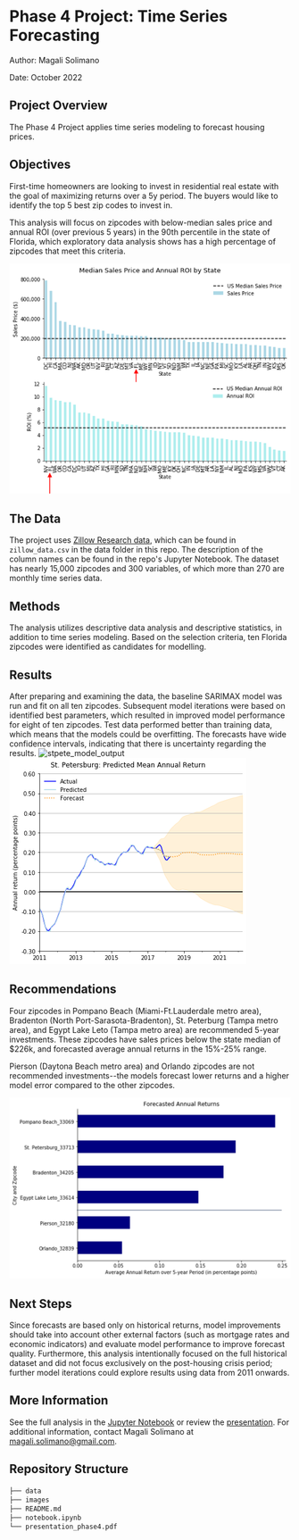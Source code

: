 # Phase 4 Project: Time Series Forecasting

Author: Magali Solimano

Date: October 2022

## Project Overview

The Phase 4 Project applies time series modeling to forecast housing prices.

## Objectives

First-time homeowners are looking to invest in residential real estate with the goal of maximizing returns
over a 5y period. The buyers would like to identify the top 5 best zip codes to invest in. 

This analysis will focus on zipcodes with below-median sales price and annual ROI (over previous 5 years)
in the 90th percentile in the state of Florida, which exploratory data analysis shows has a high percentage
of zipcodes that meet this criteria.

![state_price_roi_rankings](./images/state_price_roi_barplots.png)

## The Data

The project uses [Zillow Research data](https://www.zillow.com/research/data/), which can be found in  `zillow_data.csv` in the data folder in this repo. The description of the column names can be found in the repo's Jupyter Notebook. The dataset has nearly 15,000 zipcodes and 300 variables, of which more than 270 are monthly time series data.

## Methods
The analysis utilizes descriptive data analysis and descriptive statistics, in addition to time series modeling. Based on the selection criteria, ten Florida zipcodes were identified as candidates for modelling.

## Results

After preparing and examining the data, the baseline SARIMAX model was run and fit on all ten zipcodes. Subsequent model iterations were based on identified best parameters, which resulted in improved model performance for eight of ten zipcodes. Test data performed better than training data, which means that the models could be overfitting. The forecasts have wide confidence intervals, indicating that there is uncertainty regarding the results.
![stpete_model_output](.images/stpete_model_output.png)
![stpete_forecast](./images/stpete_forecast.png)

## Recommendations
Four zipcodes in Pompano Beach (Miami-Ft.Lauderdale metro area), Bradenton (North Port-Sarasota-Bradenton), St. Peterburg (Tampa metro area), and Egypt Lake Leto (Tampa metro area) are recommended 5-year investments. These zipcodes have sales prices
below the state median of $226k, and forecasted average annual returns in the 15%-25% range.

Pierson (Daytona Beach metro area) and Orlando zipcodes are not recommended investments--the models forecast lower returns 
and a higher model error compared to the other zipcodes.

![forecasted_returns](./images/forecasted_annual_returns.png)

## Next Steps
Since forecasts are based only on historical returns, model improvements should take into account other external factors (such as mortgage rates and economic indicators) and evaluate model performance to improve forecast quality. Furthermore, this analysis intentionally focused on the full historical dataset and did not focus exclusively on the post-housing crisis period;
further model iterations could explore results using data from 2011 onwards. 

## More Information
See the full analysis in the [Jupyter Notebook](https://github.com/magalisolimano/time-series/blob/main/notebook.ipynb) or review the [presentation](https://github.com/magalisolimano/time-series/blob/main/presentation_phase4.pdf). For additional information, contact Magali Solimano at magali.solimano@gmail.com.


## Repository Structure
```
├── data
├── images
├── README.md
├── notebook.ipynb
└── presentation_phase4.pdf
```
